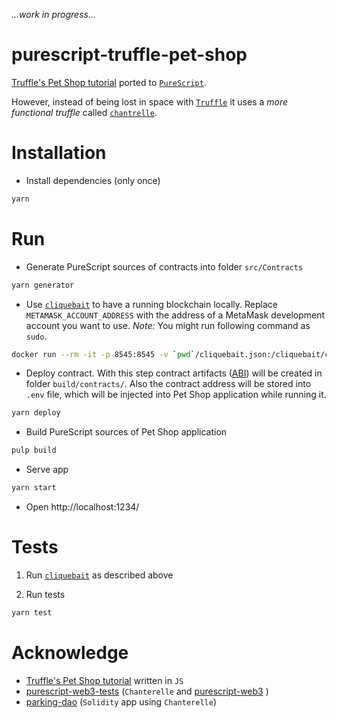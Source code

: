 _...work in progress..._

# purescript-truffle-pet-shop

[Truffle's Pet Shop tutorial](http://truffleframework.com/tutorials/pet-shop) ported to [`PureScript`](http://www.purescript.org/).

However, instead of being lost in space with [`Truffle`](http://truffleframework.com/) it uses a _more functional truffle_ called [`chantrelle`](https://github.com/f-o-a-m/chanterelle).


# Installation

- Install dependencies (only once)
```bash
yarn
```

# Run

- Generate PureScript sources of contracts into folder `src/Contracts`
```bash
yarn generator
```

- Use [`cliquebait`](https://github.com/f-o-a-m/cliquebait) to have a running blockchain locally. Replace `METAMASK_ACCOUNT_ADDRESS` with the address of a MetaMask development account you want to use. _Note:_ You might run following command as `sudo`.
```bash
docker run --rm -it -p 8545:8545 -v `pwd`/cliquebait.json:/cliquebait/cliquebait.json -e ACCOUNTS_TO_CREATE=3 -e EXTERNAL_ALLOCS=METAMASK_ACCOUNT_ADDRESS ALLOC_WEI=0xC08DE6FCB28B80000 foamspace/cliquebait:v1.8.11
```

- Deploy contract. With this step contract artifacts ([ABI](https://github.com/ethereum/wiki/wiki/Ethereum-Contract-ABI)) will be created in folder `build/contracts/`. Also the contract address will be stored into `.env` file, which will be injected into Pet Shop application while running it.
```bash
yarn deploy
```

- Build PureScript sources of Pet Shop application
```bash
pulp build
```

- Serve app
```bash
yarn start
```

- Open http://localhost:1234/

# Tests

1. Run [`cliquebait`](https://github.com/f-o-a-m/cliquebait) as described above

2. Run tests
```bash
yarn test
```

# Acknowledge

- [Truffle's Pet Shop tutorial](http://truffleframework.com/tutorials/pet-shop) written in `JS`
- [purescript-web3-tests](https://github.com/f-o-a-m/purescript-web3-tests/) (`Chanterelle` and [purescript-web3](https://github.com/f-o-a-m/purescript-web3/) )
- [parking-dao](https://github.com/f-o-a-m/parking-dao) (`Solidity` app using `Chanterelle`)
